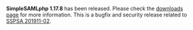 **SimpleSAMLphp 1.17.8** has been released. Please check the [downloads page](/download) for more
information. This is a bugfix and security release related to [SSPSA 201911-02](/security/201911-02).
